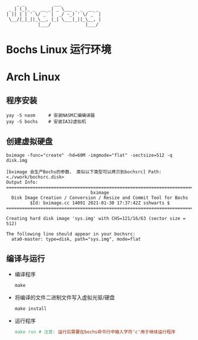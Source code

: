 ```
    _ _           ___               
 _ | (_)_ _  __ _| _ \___ _ _  __ _ 
| || | | ' \/ _` |  _/ -_) ' \/ _` |
 \__/|_|_||_\__, |_| \___|_||_\__, |
            |___/             |___/ 
```

# Bochs Linux 运行环境



# Arch Linux

## 程序安装

```shell
yay -S nasm		# 安装NASM汇编编译器
yay -S bochs	# 安装IA32虚拟机
```



## 创建虚拟硬盘

```shell
bximage -func="create" -hd=60M -imgmode="flat" -sectsize=512 -q disk.img
```



```shell
[bximage 会生产Bochs的参数， 类似以下类型可以拷贝到bochsrc] Path: <./vwork/bochsrc.disk>
Output Info: 
========================================================================
                                bximage
  Disk Image Creation / Conversion / Resize and Commit Tool for Bochs
         $Id: bximage.cc 14091 2021-01-30 17:37:42Z sshwarts $
========================================================================

Creating hard disk image 'sys.img' with CHS=121/16/63 (sector size = 512)

The following line should appear in your bochsrc:
  ata0-master: type=disk, path="sys.img", mode=flat
```



## 编译与运行

- 编译程序

  ```makefile
  make 
  ```

- 将编译的文件二进制文件写入虚拟光驱/硬盘

  ```makefile
  make install
  ```

- 运行程序

  ```makefile
  make run # 注意: 运行后需要在bochs命令行中输入字符'c'用于继续运行程序
  ```

  

